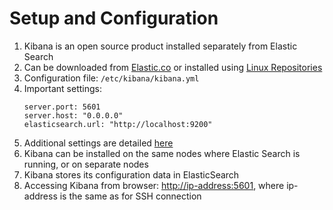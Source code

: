 # Setup and Configuration

1. Kibana is an open source product installed separately from Elastic Search
2. Can be downloaded from [Elastic.co](https://www.elastic.co/downloads/kibana) or installed using [Linux Repositories](https://www.elastic.co/guide/en/kibana/current/setup.html#setup-repositories)
3. Configuration file: `/etc/kibana/kibana.yml`
4. Important settings:
   ```
   server.port: 5601
   server.host: "0.0.0.0"
   elasticsearch.url: "http://localhost:9200"
   ```
5. Additional settings are detailed [here](https://github.com/elastic/kibana/blob/master/config/kibana.yml)
6. Kibana can be installed on the same nodes where Elastic Search is running, or on separate nodes
7. Kibana stores its configuration data in ElasticSearch 
8. Accessing Kibana from browser: [http://ip-address:5601](http://ip-address:5601), where ip-address is the same as for SSH connection



